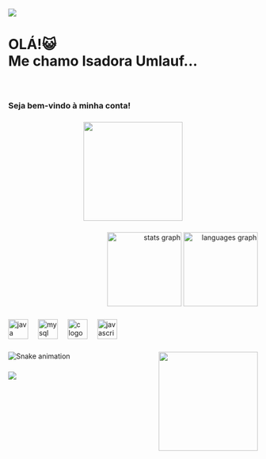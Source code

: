 <br clear="both">

<div>
  <img style="100%" src="https://capsule-render.vercel.app/api?type=shark&height=100&section=header&reversal=false&fontSize=70&fontColor=FFFFFF&fontAlign=50&fontAlignY=50&stroke=-&animation=blink&descSize=20&descAlign=50&descAlignY=50&color=103d91"  />
</div>

###

<h1 align="left">OLÁ!😺<br>Me chamo Isadora Umlauf...</h1>

###

<br clear="both">

<h3 align="left">Seja bem-vindo à minha conta!</h3>

###

<div align="center">
  <img height="200" src="https://i.pinimg.com/originals/20/e9/22/20e92227c9b739044e377b3567cfdac0.gif"  />
</div>

###

<div align="right">
  <img src="https://github-readme-stats.vercel.app/api?username=umlaufissss&hide_title=false&hide_rank=false&show_icons=true&include_all_commits=true&count_private=true&disable_animations=false&theme=dracula&locale=en&hide_border=false&order=1" height="150" alt="stats graph"  />
  <img src="https://github-readme-stats.vercel.app/api/top-langs?username=umlaufissss&locale=en&hide_title=false&layout=compact&card_width=320&langs_count=5&theme=dracula&hide_border=false&order=2" height="150" alt="languages graph"  />
</div>

###

<div align="left">
  <img src="https://cdn.jsdelivr.net/gh/devicons/devicon/icons/java/java-original.svg" height="40" alt="java logo"  />
  <img width="12" />
  <img src="https://cdn.jsdelivr.net/gh/devicons/devicon/icons/mysql/mysql-original.svg" height="40" alt="mysql logo"  />
  <img width="12" />
  <img src="https://cdn.jsdelivr.net/gh/devicons/devicon/icons/c/c-original.svg" height="40" alt="c logo"  />
  <img width="12" />
  <img src="https://cdn.jsdelivr.net/gh/devicons/devicon/icons/javascript/javascript-original.svg" height="40" alt="javascript logo"  />
</div>

###

<img align="right" height="200" src="https://media.tenor.com/DTDsj5Y-CG8AAAAi/shark.gif"  />

###

<img src="https://raw.githubusercontent.com/umlaufissss/umlaufissss/output/snake.svg" alt="Snake animation" />

###

<div>
  <img style="100%" src="https://capsule-render.vercel.app/api?type=cylinder&height=100&section=header&reversal=false&fontSize=70&fontColor=FFFFFF&fontAlign=50&fontAlignY=50&stroke=-&descSize=20&descAlign=50&descAlignY=50&color=random"  />
</div>

###

